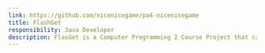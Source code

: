 ```yaml
---
link: https://github.com/nicenicegame/pa4-nicenicegame
title: FlashGet
responsibility: Java Developer
description: FlasGet is a Computer Programming 2 Course Project that can download the files from the url and can choose a path to save a file. This really improve my JavaFX skills.
---
```

